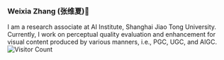 ### Weixia Zhang (张维夏)👋
I am a research associate at AI Institute, Shanghai Jiao Tong University. Currently, I work on perceptual quality evaluation and enhancement for visual content produced by various manners, i.e., PGC, UGC, and AIGC.
![Visitor Count](https://profile-counter.glitch.me/zwx8981/count.svg)
<!--
**zwx8981/zwx8981** is a ✨ _special_ ✨ repository because its `README.md` (this file) appears on your GitHub profile.

Here are some ideas to get you started:

- 🔭 I’m currently working on ...
- 🌱 I’m currently learning ...
- 👯 I’m looking to collaborate on ...
- 🤔 I’m looking for help with ...
- 💬 Ask me about ...
- 📫 How to reach me: ...
- 😄 Pronouns: ...
- ⚡ Fun fact: ...
-->
